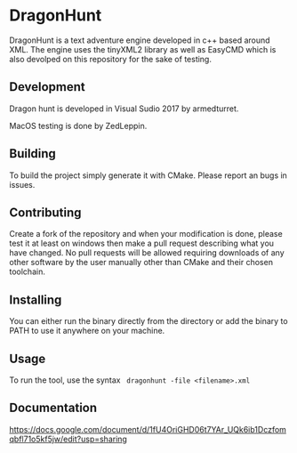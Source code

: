 # DragonHunt
DragonHunt is a text adventure engine developed in c++ based around XML. The engine uses the tinyXML2 library as well as EasyCMD which is also devolped on this repository for the sake of testing.

## Development
Dragon hunt is developed in Visual Sudio 2017 by armedturret.

MacOS testing is done by ZedLeppin.

## Building

To build the project simply generate it with CMake. Please report an bugs in issues.

## Contributing

Create a fork of the repository and when your modification is done, please test it at least on windows then make a pull request describing what you have changed. No pull requests will be allowed requiring downloads of any other software by the user manually other than CMake and their chosen toolchain.

## Installing

You can either run the binary directly from the directory or add the binary to PATH to use it anywhere on your machine.

## Usage

To run the tool, use the syntax
` dragonhunt -file <filename>.xml`

## Documentation

https://docs.google.com/document/d/1fU4OriGHD06t7YAr_UQk6ib1Dczfomqbfl71o5kf5jw/edit?usp=sharing
